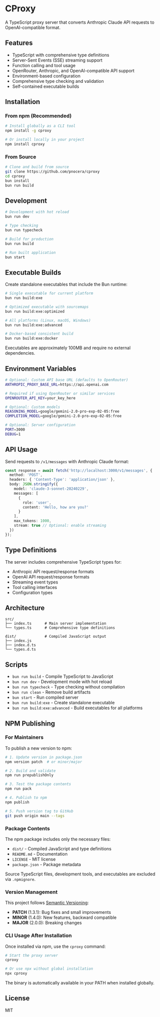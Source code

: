 # CProxy

A TypeScript proxy server that converts Anthropic Claude API requests to OpenAI-compatible format.

## Features

- TypeScript with comprehensive type definitions
- Server-Sent Events (SSE) streaming support
- Function calling and tool usage
- OpenRouter, Anthropic, and OpenAI-compatible API support
- Environment-based configuration
- Comprehensive type checking and validation
- Self-contained executable builds

## Installation

### From npm (Recommended)

```bash
# Install globally as a CLI tool
npm install -g cproxy

# Or install locally in your project
npm install cproxy
```

### From Source

```bash
# Clone and build from source
git clone https://github.com/pnocera/cproxy
cd cproxy
bun install
bun run build
```

## Development

```bash
# Development with hot reload
bun run dev

# Type checking
bun run typecheck

# Build for production
bun run build

# Run built application
bun start
```

## Executable Builds

Create standalone executables that include the Bun runtime:

```bash
# Single executable for current platform
bun run build:exe

# Optimized executable with sourcemaps
bun run build:exe:optimized

# All platforms (Linux, macOS, Windows)
bun run build:exe:advanced

# Docker-based consistent build
bun run build:exe:docker
```

Executables are approximately 100MB and require no external dependencies.

## Environment Variables

```bash
# Optional: Custom API base URL (defaults to OpenRouter)
ANTHROPIC_PROXY_BASE_URL=https://api.openai.com

# Required if using OpenRouter or similar services
OPENROUTER_API_KEY=your_key_here

# Optional: Custom models
REASONING_MODEL=google/gemini-2.0-pro-exp-02-05:free
COMPLETION_MODEL=google/gemini-2.0-pro-exp-02-05:free

# Optional: Server configuration
PORT=3000
DEBUG=1
```

## API Usage

Send requests to `/v1/messages` with Anthropic Claude format:

```typescript
const response = await fetch('http://localhost:3000/v1/messages', {
  method: 'POST',
  headers: { 'Content-Type': 'application/json' },
  body: JSON.stringify({
    model: 'claude-3-sonnet-20240229',
    messages: [
      {
        role: 'user',
        content: 'Hello, how are you?'
      }
    ],
    max_tokens: 1000,
    stream: true // Optional: enable streaming
  })
});
```

## Type Definitions

The server includes comprehensive TypeScript types for:

- Anthropic API request/response formats
- OpenAI API request/response formats
- Streaming event types
- Tool calling interfaces
- Configuration types

## Architecture

```
src/
├── index.ts      # Main server implementation
└── types.ts      # Comprehensive type definitions

dist/             # Compiled JavaScript output
├── index.js
├── index.d.ts
└── types.d.ts
```

## Scripts

- `bun run build` - Compile TypeScript to JavaScript
- `bun run dev` - Development mode with hot reload
- `bun run typecheck` - Type checking without compilation
- `bun run clean` - Remove build artifacts
- `bun start` - Run compiled server
- `bun run build:exe` - Create standalone executable
- `bun run build:exe:advanced` - Build executables for all platforms

## NPM Publishing

### For Maintainers

To publish a new version to npm:

```bash
# 1. Update version in package.json
npm version patch  # or minor/major

# 2. Build and validate
npm run prepublishOnly

# 3. Test the package contents
npm run pack

# 4. Publish to npm
npm publish

# 5. Push version tag to GitHub
git push origin main --tags
```

### Package Contents

The npm package includes only the necessary files:
- `dist/` - Compiled JavaScript and type definitions
- `README.md` - Documentation
- `LICENSE` - MIT license
- `package.json` - Package metadata

Source TypeScript files, development tools, and executables are excluded via `.npmignore`.

### Version Management

This project follows [Semantic Versioning](https://semver.org/):
- **PATCH** (1.3.1): Bug fixes and small improvements
- **MINOR** (1.4.0): New features, backward compatible
- **MAJOR** (2.0.0): Breaking changes

### CLI Usage After Installation

Once installed via npm, use the `cproxy` command:

```bash
# Start the proxy server
cproxy

# Or use npx without global installation
npx cproxy
```

The binary is automatically available in your PATH when installed globally.

## License

MIT